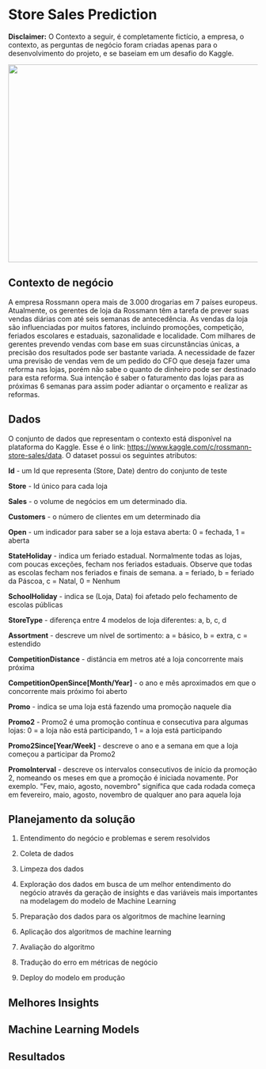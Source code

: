 # Store Sales Prediction

**Disclaimer:** O Contexto a seguir, é completamente fictício, a empresa, o contexto, as perguntas de negócio foram criadas apenas para o desenvolvimento do projeto, e se baseiam em um desafio do Kaggle. 


<p align="center">
  <img width="1000" height="400" src="https://howesoundpharmacy.ca/wp-content/uploads/health-medical-products-howe-sound-pharmacy-gibsons-bc.jpg" />
</p>


## Contexto de negócio

A empresa Rossmann opera mais de 3.000 drogarias em 7 países europeus. Atualmente, os gerentes de loja da Rossmann têm a tarefa de prever suas vendas diárias com até seis semanas de antecedência. As vendas da loja são influenciadas por muitos fatores, incluindo promoções, competição, feriados escolares e estaduais, sazonalidade e localidade. Com milhares de gerentes prevendo vendas com base em suas circunstâncias únicas, a precisão dos resultados pode ser bastante variada. A necessidade de fazer uma previsão de vendas vem de um pedido do CFO  que deseja fazer uma reforma nas lojas, porém não sabe o quanto de dinheiro pode ser destinado para esta reforma. Sua intenção é saber o faturamento das lojas para as próximas 6 semanas para assim poder adiantar o orçamento e realizar as reformas.


## Dados

O conjunto de dados que representam o contexto está disponível na plataforma do Kaggle. Esse é o link: https://www.kaggle.com/c/rossmann-store-sales/data. O dataset possui os seguintes atributos:

**Id** - um Id que representa (Store, Date) dentro do conjunto de teste

**Store** - Id único para cada loja

**Sales** - o volume de negócios em um determinado dia.

**Customers** - o número de clientes em um determinado dia

**Open** - um indicador para saber se a loja estava aberta: 0 = fechada, 1 = aberta

**StateHoliday** - indica um feriado estadual. Normalmente todas as lojas, com poucas exceções, fecham nos feriados estaduais. Observe que todas as escolas fecham nos feriados e finais de semana. a = feriado, b = feriado da Páscoa, c = Natal, 0 = Nenhum

**SchoolHoliday** - indica se (Loja, Data) foi afetado pelo fechamento de escolas públicas

**StoreType** - diferença entre 4 modelos de loja diferentes: a, b, c, d

**Assortment** - descreve um nível de sortimento: a = básico, b = extra, c = estendido

**CompetitionDistance** - distância em metros até a loja concorrente mais próxima

**CompetitionOpenSince[Month/Year]** - o ano e mês aproximados em que o concorrente mais próximo foi aberto

**Promo** - indica se uma loja está fazendo uma promoção naquele dia

**Promo2** - Promo2 é uma promoção contínua e consecutiva para algumas lojas: 0 = a loja não está participando, 1 = a loja está participando

**Promo2Since[Year/Week]** - descreve o ano e a semana em que a loja começou a participar da Promo2

**PromoInterval** - descreve os intervalos consecutivos de início da promoção 2, nomeando os meses em que a promoção é iniciada novamente. Por exemplo. "Fev, maio, agosto, novembro" significa que cada rodada começa em fevereiro, maio, agosto, novembro de qualquer ano para aquela loja

## Planejamento da solução

1. Entendimento do negócio e problemas e serem resolvidos

2. Coleta de dados

3. Limpeza dos dados

4. Exploração dos dados em busca de um melhor entendimento do negócio através da geração de insights e das variáveis mais importantes na modelagem do modelo de Machine Learning 

5. Preparação dos dados para os algoritmos de machine learning

6. Aplicação dos algoritmos de machine learning

7. Avaliação do algoritmo

8. Tradução do erro em métricas de negócio

9. Deploy do modelo em produção

## Melhores Insights

## Machine Learning Models

## Resultados 
